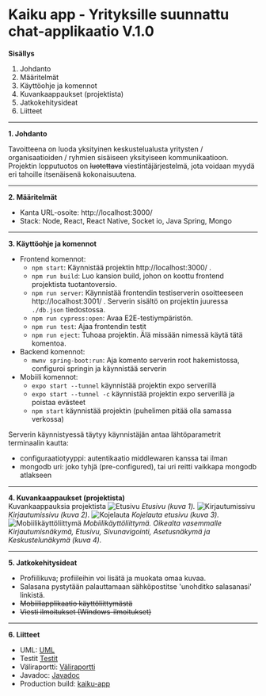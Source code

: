 # Kaiku app - Yrityksille suunnattu chat-applikaatio V.1.0

**Sisällys**
1. Johdanto
2. Määritelmät
3. Käyttöohje ja komennot
4. Kuvankaappaukset (projektista)
5. Jatkokehitysideat
6. Liitteet

____________

**1. Johdanto**

Tavoitteena on luoda yksityinen keskustelualusta yritysten / organisaatioiden / ryhmien
sisäiseen yksityiseen kommunikaatioon. Projektin lopputuotos on ~~luotettava~~
viestintäjärjestelmä, jota voidaan myydä eri tahoille itsenäisenä kokonaisuutena.
__________________

**2. Määritelmät**

- Kanta URL-osoite: http://localhost:3000/
- Stack: Node, React, React Native, Socket io, Java Spring, Mongo

____________________

**3. Käyttöohje ja komennot**

* Frontend komennot:
  - `npm start`: Käynnistää projektin http://localhost:3000/ .
  - `npm run build`: Luo kansion build, johon on koottu frontend projektista tuotantoversio.
  - `npm run server`: Käynnistää frontendin testiserverin osoitteeseen http://localhost:3001/ . Serverin sisältö on projektin juuressa `./db.json` tiedostossa.
  - `npm run cypress:open`: Avaa E2E-testiympäristön.
  - `npm run test`: Ajaa frontendin testit
  - `npm run eject`: Tuhoaa projektin. Älä missään nimessä käytä tätä komentoa.
* Backend komennot:
  - `mwnv spring-boot:run`: Aja komento serverin root hakemistossa, configuroi springin ja käynnistää serverin
* Mobiili komennot:
  - `expo start --tunnel` käynnistää projektin expo serverillä
  - `expo start --tunnel -c` käynnistää projektin expo serverillä ja poistaa evästeet
  - `npm start` käynnistää projektin (puhelimen pitää olla samassa verkossa)

Serverin käynnistyessä täytyy käynnistäjän antaa lähtöparametrit terminaalin kautta:
  -  configuraatiotyyppi: autentikaatio middlewaren kanssa tai ilman
  -  mongodb uri: joko tyhjä (pre-configured), tai uri reitti vaikkapa mongodb atlakseen 
_______________

**4. Kuvankaappaukset (projektista)**\
Kuvankaappauksia projektista
![Etusivu](https://cdn.discordapp.com/attachments/666191461267537923/684763784229027856/gui-kaiku.PNG)
*Etusivu (kuva 1).*
![Kirjautumissivu](https://cdn.discordapp.com/attachments/666191461267537923/685108197014765598/login.PNG)
*Kirjautumissivu (kuva 2).*
![Kojelauta](https://cdn.discordapp.com/attachments/666191461267537923/685108183991058442/kojelauta.PNG)
*Kojelauta etusivu (kuva 3).*
![Mobiilikäyttöliittymä](https://cdn.discordapp.com/attachments/671656325264179230/698250090581852281/mobile-gui.png)
*Mobiilikäyttöliittymä. Oikealta vasemmalle Kirjautumisnäkymä, Etusivu, Sivunavigointi, Asetusnäkymä ja Keskustelunäkymä (kuva 4).*
_____
**5. Jatkokehitysideat**
- Profiilikuva; profiileihin voi lisätä ja muokata omaa kuvaa.
- Salasana pystytään palauttamaan sähköpostitse 'unohditko salasanasi' linkistä.
- ~~Mobiiliapplikaatio käyttöliittymästä~~
- ~~Viesti ilmoitukset (Windows-ilmoitukset)~~
_____
**6. Liitteet**
- UML: [UML](http://users.metropolia.fi/~borissj/kaiku-uml.pdf)
- Testit [Testit](https://users.metropolia.fi/~jessear/OTP1/jacoco/index.html)
- Väliraportti: [Väliraportti](http://users.metropolia.fi/~borissj/Kaiku-v%c3%a4liraportti.pdf)
- Javadoc: [Javadoc](https://users.metropolia.fi/~jessear/OTP1/javadocs/index.html)
- Production build: [kaiku-app](http://10.114.32.19:5000/)